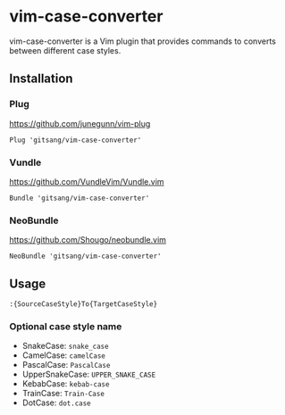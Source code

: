 # vim-case-converter

vim-case-converter is a Vim plugin that provides commands to converts between
different case styles.

## Installation

### Plug

https://github.com/junegunn/vim-plug

```vim
Plug 'gitsang/vim-case-converter'
```

### Vundle

https://github.com/VundleVim/Vundle.vim

```vim
Bundle 'gitsang/vim-case-converter'
```

### NeoBundle

https://github.com/Shougo/neobundle.vim

```vim
NeoBundle 'gitsang/vim-case-converter'
```

## Usage

```vim
:{SourceCaseStyle}To{TargetCaseStyle}
```

### Optional case style name

- SnakeCase: `snake_case`
- CamelCase: `camelCase`
- PascalCase: `PascalCase`
- UpperSnakeCase: `UPPER_SNAKE_CASE`
- KebabCase: `kebab-case`
- TrainCase: `Train-Case`
- DotCase: `dot.case`

